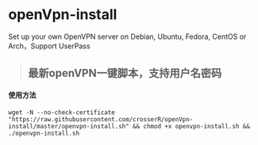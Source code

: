 # openVpn-install
Set up your own OpenVPN server on Debian, Ubuntu, Fedora, CentOS or Arch，Support UserPass

> ## 最新openVPN一键脚本，支持用户名密码

#### 使用方法
 
```
wget -N --no-check-certificate "https://raw.githubusercontent.com/crosserR/openVpn-install/master/openvpn-install.sh" && chmod +x openvpn-install.sh && ./openvpn-install.sh 
```
 

